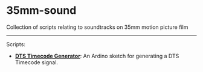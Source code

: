 # 35mm-sound
Collection of scripts relating to soundtracks on 35mm motion picture film

---

Scripts:
- **[DTS Timecode Generator](DTSTimecodeGenerator/)**: An Ardino sketch for
generating a DTS Timecode signal.

